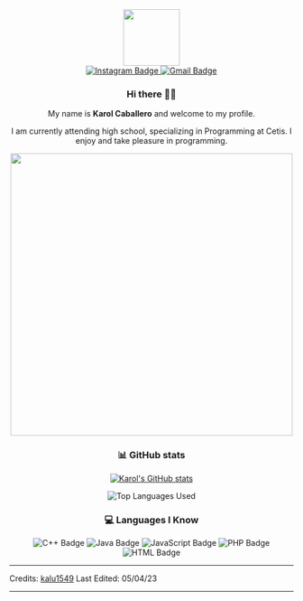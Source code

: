 <div align="center">
  
  <div id="header">
    <img src="https://media.giphy.com/media/M9gbBd9nbDrOTu1Mqx/giphy.gif" width="100"/>
  </div>
  
  <div id="badges">
    <a href="https://www.instagram.com/karolc._/">
      <img src="https://img.shields.io/badge/Instagram-red?style=for-the-badge&logo=instagram&logoColor=white" alt="Instagram Badge"/>
    </a>
    <a href="mailto:karolromero139@gmail.com">
      <img src="https://img.shields.io/badge/Gmail-white?style=for-the-badge&logo=gmail&logoColor=red" alt="Gmail Badge"/>
    </a>
  </div>

  ### Hi there 👋🎉

  My name is **Karol Caballero** and welcome to my profile.

  I am currently attending high school, specializing in Programming at Cetis. I enjoy and take pleasure in programming.

  <img src="https://media.giphy.com/media/L8K62iTDkzGX6/giphy.gif" width="500"/>

  ### :bar_chart: GitHub stats

  [![Karol's GitHub stats](https://github-readme-stats.vercel.app/api?username=kalu1549&count_private=true&show_icons=true&theme=dark)](https://github.com/anuraghazra/github-readme-stats)

  ![Top Languages Used](https://github-readme-stats.vercel.app/api/top-langs/?username=kalu1549&show_icons=true&theme=dark)

  ### :computer: Languages I Know

  <div id="languages">
    <img src="https://img.shields.io/badge/C++-00599C?style=for-the-badge&logo=c%2B%2B&logoColor=white" alt="C++ Badge"/>
    <img src="https://img.shields.io/badge/Java-007396?style=for-the-badge&logo=java&logoColor=white" alt="Java Badge"/>
    <img src="https://img.shields.io/badge/JavaScript-F7DF1E?style=for-the-badge&logo=javascript&logoColor=black" alt="JavaScript Badge"/>
    <img src="https://img.shields.io/badge/PHP-777BB4?style=for-the-badge&logo=php&logoColor=white" alt="PHP Badge"/>
    <img src="https://img.shields.io/badge/HTML-E34F26?style=for-the-badge&logo=html5&logoColor=white" alt="HTML Badge"/>
  </div>
  
</div>

------

Credits: [kalu1549](https://github.com/kalu1549)
Last Edited: 05/04/23

------
